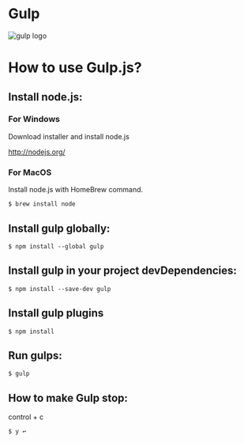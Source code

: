 # Gulp

![gulp logo](https://raw.githubusercontent.com/gulpjs/artwork/master/gulp.png)

# How to use Gulp.js?

## Install node.js:

### For Windows

Download installer and install node.js

<http://nodejs.org/>

### For MacOS

Install node.js with HomeBrew command.

```
$ brew install node
```

## Install gulp globally:

```
$ npm install --global gulp
```

## Install gulp in your project devDependencies:

```
$ npm install --save-dev gulp
```

## Install gulp plugins

```
$ npm install
```

## Run gulps:

```
$ gulp
```

## How to make Gulp stop:

control + c

```
$ y ↩

```
